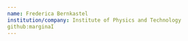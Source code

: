 ```yaml
---
name: Frederica Bernkastel
institution/company: Institute of Physics and Technology
github:marginaI
---
```

